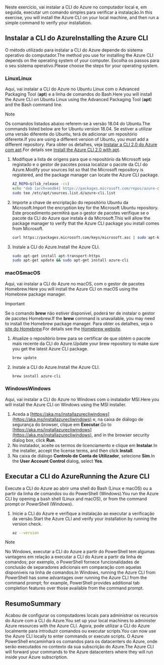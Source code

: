 
<span data-ttu-id="91e48-101">Neste exercício, vai instalar a CLI do Azure no computador local e, em seguida, executar um comando simples para verificar a instalação.</span><span class="sxs-lookup"><span data-stu-id="91e48-101">In this exercise, you will install the Azure CLI on your local machine, and then run a simple command to verify your installation.</span></span> 

## <a name="installing-the-azure-cli"></a><span data-ttu-id="91e48-102">Instalar a CLI do Azure</span><span class="sxs-lookup"><span data-stu-id="91e48-102">Installing the Azure CLI</span></span>
<span data-ttu-id="91e48-103">O método utilizado para instalar a CLI do Azure depende do sistema operativo do computador.</span><span class="sxs-lookup"><span data-stu-id="91e48-103">The method you use for installing the Azure CLI depends on the operating system of your computer.</span></span> <span data-ttu-id="91e48-104">Escolha os passos para o seu sistema operativo.</span><span class="sxs-lookup"><span data-stu-id="91e48-104">Please choose the steps for your operating system.</span></span>

### <a name="linux"></a><span data-ttu-id="91e48-105">Linux</span><span class="sxs-lookup"><span data-stu-id="91e48-105">Linux</span></span>
<span data-ttu-id="91e48-106">Aqui, vai instalar a CLI do Azure no Ubuntu Linux com o Advanced Packaging Tool (**apt**) e a linha de comandos do Bash.</span><span class="sxs-lookup"><span data-stu-id="91e48-106">Here you will install the Azure CLI on Ubuntu Linux using the Advanced Packaging Tool (**apt**) and the Bash command line.</span></span>

> [!NOTE]
> <span data-ttu-id="91e48-107">Os comandos listados abaixo referem-se à versão 18.04 do Ubuntu.</span><span class="sxs-lookup"><span data-stu-id="91e48-107">The commands listed below are for Ubuntu version 18.04.</span></span> <span data-ttu-id="91e48-108">Se estiver a utilizar uma versão diferente do Ubuntu, terá de adicionar um repositório diferente.</span><span class="sxs-lookup"><span data-stu-id="91e48-108">If you are using a different version of Ubuntu, you must add a different repository.</span></span> <span data-ttu-id="91e48-109">Para obter os detalhes, veja [Instalar a CLI 2.0 do Azure com apt](https://docs.microsoft.com/cli/azure/install-azure-cli-apt).</span><span class="sxs-lookup"><span data-stu-id="91e48-109">For details see [Install the Azure CLI 2.0 with apt](https://docs.microsoft.com/cli/azure/install-azure-cli-apt).</span></span>

1. <span data-ttu-id="91e48-110">Modifique a lista de origens para que o repositório da Microsoft seja registado e o gestor de pacotes possa localizar o pacote da CLI do Azure.</span><span class="sxs-lookup"><span data-stu-id="91e48-110">Modify your sources list so that the Microsoft repository is registered, and the package manager can locate the Azure CLI package.</span></span>

    ```bash
    AZ_REPO=$(lsb_release -cs)
    echo "deb [arch=amd64] https://packages.microsoft.com/repos/azure-cli/ $AZ_REPO main" | \
    sudo tee /etc/apt/sources.list.d/azure-cli.list
    ```
1. <span data-ttu-id="91e48-111">Importe a chave de encriptação do repositório Ubuntu da Microsoft.</span><span class="sxs-lookup"><span data-stu-id="91e48-111">Import the encryption key for the Microsoft Ubuntu repository.</span></span> <span data-ttu-id="91e48-112">Este procedimento permitirá que o gestor de pacotes verifique se o pacote da CLI do Azure que instala é da Microsoft.</span><span class="sxs-lookup"><span data-stu-id="91e48-112">This will allow the package manager to verify that the Azure CLI package you install comes from Microsoft.</span></span>

    ```bash
    curl https://packages.microsoft.com/keys/microsoft.asc | sudo apt-key add -
    ```
1. <span data-ttu-id="91e48-113">Instale a CLI do Azure.</span><span class="sxs-lookup"><span data-stu-id="91e48-113">Install the Azure CLI.</span></span>

    ```bash
    sudo apt-get install apt-transport-https
    sudo apt-get update && sudo apt-get install azure-cli
    ```

### <a name="macos"></a><span data-ttu-id="91e48-114">macOS</span><span class="sxs-lookup"><span data-stu-id="91e48-114">macOS</span></span>
<span data-ttu-id="91e48-115">Aqui, vai instalar a CLI do Azure no macOS, com o gestor de pacotes Homebrew.</span><span class="sxs-lookup"><span data-stu-id="91e48-115">Here you will install the Azure CLI on macOS using the Homebrew package manager.</span></span>

> [!IMPORTANT]
> <span data-ttu-id="91e48-116">Se o comando **brew** não estiver disponível, poderá ter de instalar o gestor de pacotes Homebrew.</span><span class="sxs-lookup"><span data-stu-id="91e48-116">If the **brew** command is unavailable, you may need to install the Homebrew package manager.</span></span> <span data-ttu-id="91e48-117">Para obter os detalhes, veja o [site do Homebrew](https://brew.sh/).</span><span class="sxs-lookup"><span data-stu-id="91e48-117">For details see the [Homebrew website](https://brew.sh/).</span></span>

1. <span data-ttu-id="91e48-118">Atualize o repositório brew para se certificar de que obtém o pacote mais recente da CLI do Azure.</span><span class="sxs-lookup"><span data-stu-id="91e48-118">Update your brew repository to make sure you get the latest Azure CLI package.</span></span>

    ```bash
    brew update
    ```
1. <span data-ttu-id="91e48-119">Instale a CLI do Azure.</span><span class="sxs-lookup"><span data-stu-id="91e48-119">Install the Azure CLI.</span></span>

    ```bash
    brew install azure-cli
    ```

### <a name="windows"></a><span data-ttu-id="91e48-120">Windows</span><span class="sxs-lookup"><span data-stu-id="91e48-120">Windows</span></span>
<span data-ttu-id="91e48-121">Aqui, vai instalar a CLI do Azure no Windows com o instalador MSI.</span><span class="sxs-lookup"><span data-stu-id="91e48-121">Here you will install the Azure CLI on Windows using the MSI installer.</span></span>

1. <span data-ttu-id="91e48-122">Aceda a [https://aka.ms/installazurecliwindows](https://aka.ms/installazurecliwindows) e, na caixa de diálogo de segurança do browser, clique em **Executar**.</span><span class="sxs-lookup"><span data-stu-id="91e48-122">Go to [https://aka.ms/installazurecliwindows](https://aka.ms/installazurecliwindows), and in the browser security dialog box, click **Run**.</span></span>
1. <span data-ttu-id="91e48-123">No instalador, aceite os termos de licenciamento e clique em **Instalar**.</span><span class="sxs-lookup"><span data-stu-id="91e48-123">In the installer, accept the license terms, and then click **Install**.</span></span>
1. <span data-ttu-id="91e48-124">Na caixa de diálogo **Controlo de Conta de Utilizador**, selecione **Sim**.</span><span class="sxs-lookup"><span data-stu-id="91e48-124">In the **User Account Control** dialog, select **Yes**.</span></span>

## <a name="running-the-azure-cli"></a><span data-ttu-id="91e48-125">Executar a CLI do Azure</span><span class="sxs-lookup"><span data-stu-id="91e48-125">Running the Azure CLI</span></span>
<span data-ttu-id="91e48-126">Execute a CLI do Azure ao abrir uma shell do Bash (Linux e macOS) ou a partir da linha de comandos ou do PowerShell (Windows).</span><span class="sxs-lookup"><span data-stu-id="91e48-126">You run the Azure CLI by opening a bash shell (Linux and macOS), or from the command prompt or PowerShell (Windows).</span></span>

1. <span data-ttu-id="91e48-127">Inicie a CLI do Azure e verifique a instalação ao executar a verificação da versão.</span><span class="sxs-lookup"><span data-stu-id="91e48-127">Start the Azure CLI and verify your installation by running the version check.</span></span>

    ```bash
    az --version
    ```

> [!NOTE]
> <span data-ttu-id="91e48-128">No Windows, executar a CLI do Azure a partir do PowerShell tem algumas vantagens em relação a executar a CLI do Azure a partir da linha de comandos; por exemplo, o PowerShell fornece funcionalidades de conclusão de separadores adicionais em comparação com aquelas disponíveis na linha de comandos.</span><span class="sxs-lookup"><span data-stu-id="91e48-128">In Windows, running the Azure CLI from PowerShell has some advantages over running the Azure CLI from the command prompt; for example, PowerShell provides additional tab completion features over those available from the command prompt.</span></span> 

## <a name="summary"></a><span data-ttu-id="91e48-129">Resumo</span><span class="sxs-lookup"><span data-stu-id="91e48-129">Summary</span></span>
<span data-ttu-id="91e48-130">Acabou de configurar os computadores locais para administrar os recursos do Azure com a CLI do Azure.</span><span class="sxs-lookup"><span data-stu-id="91e48-130">You set up your local machines to administer Azure resources with the Azure CLI.</span></span> <span data-ttu-id="91e48-131">Agora, pode utilizar a CLI do Azure localmente para introduzir comandos ou executar scripts.</span><span class="sxs-lookup"><span data-stu-id="91e48-131">You can now use the Azure CLI locally to enter commands or execute scripts.</span></span> <span data-ttu-id="91e48-132">O Azure PowerShell encaminhará os comandos para os datacenters do Azure, onde serão executados no contexto da sua subscrição do Azure.</span><span class="sxs-lookup"><span data-stu-id="91e48-132">The Azure CLI will forward your commands to the Azure datacenters where they will run inside your Azure subscription.</span></span>
